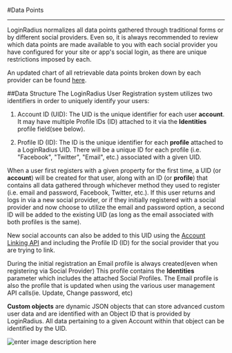 #Data Points

----------

LoginRadius normalizes all data points gathered through traditional forms or by different social providers. Even so, it is always recommended to review which data points are made available to you with each social provider you have configured for your site or app's social login, as there are unique restrictions imposed by each. 

An updated chart of all retrievable data points broken down by each provider can be found [here](/api/v2/getting-started/data-points/social-provider-data-fields/).

##Data Structure
The LoginRadius User Registration system utilizes two identifiers in order to uniquely identify your users:


1. Account ID (UID): The UID is the unique identifier for each user **account**. It may have multiple Profile IDs (ID) attached to it via the **Identities** profile field(see below).

2. Profile ID (ID): The ID is the unique identifier for each **profile** attached to a LoginRadius UID. There will be a unique ID for each profile (i.e. "Facebook", "Twitter", "Email", etc.) associated with a given UID. 

When a user first registers with a given property for the first time, a UID (or **account**) will be created for that user, along with an ID (or **profile**) that contains all data gathered through whichever method they used to register (i.e. email and password, Facebook, Twitter, etc.). If this user returns and logs in via a new social provider, or if they initially registered with a social provider and now choose to utilize the email and password option, a second ID will be added to the existing UID (as long as the email associated with both profiles is the same). 

New social accounts can also be added to this UID using the [Account Linking API](/api/v2/customer-identity-api/authentication/auth-link-social-identities) and including the Profile ID (ID) for the social provider that you are trying to link. 

During the initial registration an Email profile is always created(even when registering via Social Provider) This profile contains the **Identities** parameter which includes the attached Social Profiles. The Email profile is also the profile that is updated when using the various user management API calls(ie. Update, Change password, etc)

**Custom objects** are dynamic JSON objects that can store advanced custom user data and are identified with an Object ID that is provided by LoginRadius. All data pertaining to a given Account within that object can be identified by the UID. 

![enter image description here](https://apidocs.lrcontent.com/images/loginradius-raas-APIV2-data-structure---Page-1_29726594c260a25b860.05743941.png "")
